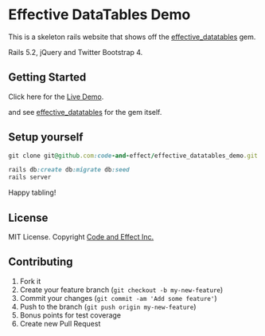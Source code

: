 # Effective DataTables Demo

This is a skeleton rails website that shows off the [effective_datatables](https://github.com/code-and-effect/effective_datatables) gem.

Rails 5.2, jQuery and Twitter Bootstrap 4.

## Getting Started

Click here for the [Live Demo](https://effective-datatables-demo.herokuapp.com/).

and see [effective_datatables](https://github.com/code-and-effect/effective_datatables) for the gem itself.

## Setup yourself

```ruby
git clone git@github.com:code-and-effect/effective_datatables_demo.git

rails db:create db:migrate db:seed
rails server
```

Happy tabling!

## License

MIT License.  Copyright [Code and Effect Inc.](http://www.codeandeffect.com/)

## Contributing

1. Fork it
2. Create your feature branch (`git checkout -b my-new-feature`)
3. Commit your changes (`git commit -am 'Add some feature'`)
4. Push to the branch (`git push origin my-new-feature`)
5. Bonus points for test coverage
6. Create new Pull Request


